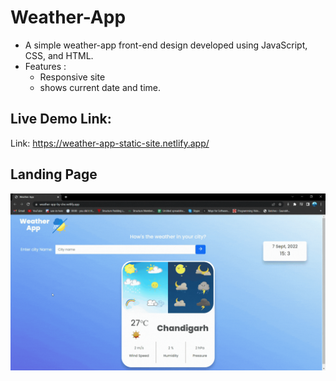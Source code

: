 # Weather-App 

* A simple weather-app front-end design developed using JavaScript, CSS, and HTML.
* Features : 
	- Responsive site
	- shows current date and time.


## Live Demo Link:
Link: https://weather-app-static-site.netlify.app/

## Landing Page

![This is site Image](https://github.com/sheetalMehta7/weather-app-static-site/blob/main/app-video.gif)
